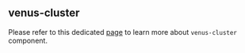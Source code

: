 ## venus-cluster

Please refer to this dedicated [page](/cluster) to learn more about `venus-cluster` component.